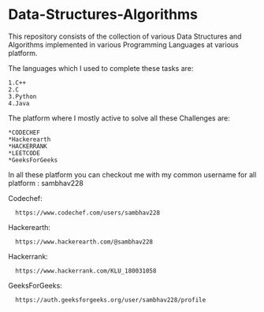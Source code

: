 # Data-Structures-Algorithms
This repository consists of the collection of various Data Structures and Algorithms implemented in various Programming Languages at various platform.

The languages which I used to complete these tasks are:

    1.C++
    2.C
    3.Python
    4.Java

The platform where I mostly active to solve all these Challenges are:
    
    *CODECHEF
    *Hackerearth
    *HACKERRANK
    *LEETCODE
    *GeeksForGeeks
 
In all these platform you can checkout me with my common username for all platform : sambhav228

Codechef:

      https://www.codechef.com/users/sambhav228
     
Hackerearth:

      https://www.hackerearth.com/@sambhav228
      
Hackerrank:

      https://www.hackerrank.com/KLU_180031058
      
 GeeksForGeeks:
 
      https://auth.geeksforgeeks.org/user/sambhav228/profile
